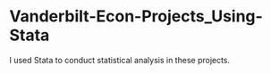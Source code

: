 # Vanderbilt-Econ-Projects_Using-Stata
I used Stata to conduct statistical analysis in these projects.
